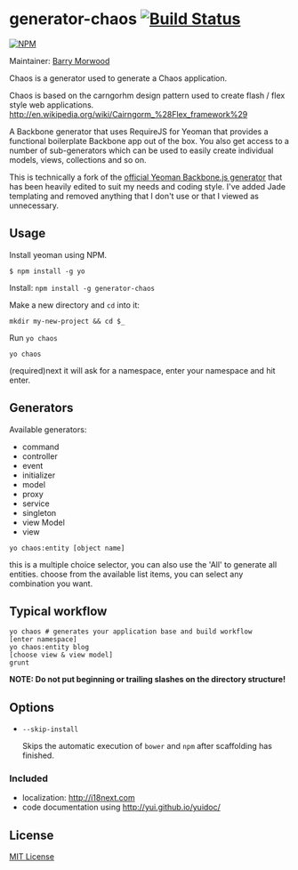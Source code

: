 # generator-chaos [![Build Status](https://secure.travis-ci.org/bmorwood/generator-chaos.png?branch=master)](https://travis-ci.org/bmorwood/generator-chaos)

[![NPM](https://nodei.co/npm/generator-chaos.png)](https://nodei.co/npm/generator-chaos)

Maintainer: [Barry Morwood](https://github.com/bmorwood) <script data-gittip-username="bmorwood" data-gittip-widget="button" >
</script>

Chaos is a generator used to generate a Chaos application.

Chaos is based on the carngorhm design pattern used to create flash / flex style web applications.
http://en.wikipedia.org/wiki/Cairngorm_%28Flex_framework%29

A Backbone generator that uses RequireJS for Yeoman that provides a functional boilerplate Backbone app out of the box. You also get access to a number of sub-generators which can be used to easily create individual models, views, collections and so on.

This is technically a fork of the [official Yeoman Backbone.js generator](https://github.com/yeoman/generator-backbone) that has been heavily edited to suit my needs and coding style.  I've added Jade templating and removed anything that I don't use or that I viewed as unnecessary.


## Usage

Install yeoman using NPM.

```
$ npm install -g yo
```

Install: `npm install -g generator-chaos`

Make a new directory and `cd` into it:
```
mkdir my-new-project && cd $_
```

Run `yo chaos`
```
yo chaos
```

(required)next it will ask for a namespace, enter your namespace and hit enter.

## Generators

Available generators:

- command
- controller
- event
- initializer
- model
- proxy
- service
- singleton
- view Model
- view

```
yo chaos:entity [object name]
```
this is a multiple choice selector, you can also use the 'All' to generate all entities.
choose from the available list items, you can select any combination you want.


## Typical workflow

```
yo chaos # generates your application base and build workflow
[enter namespace]
yo chaos:entity blog
[choose view & view model]
grunt
```

**NOTE: Do not put beginning or trailing slashes on the directory structure!**


## Options

* `--skip-install`

  Skips the automatic execution of `bower` and `npm` after
  scaffolding has finished.


### Included

* localization: http://i18next.com
* code documentation using http://yui.github.io/yuidoc/

## License

[MIT License](http://en.wikipedia.org/wiki/MIT_License)

